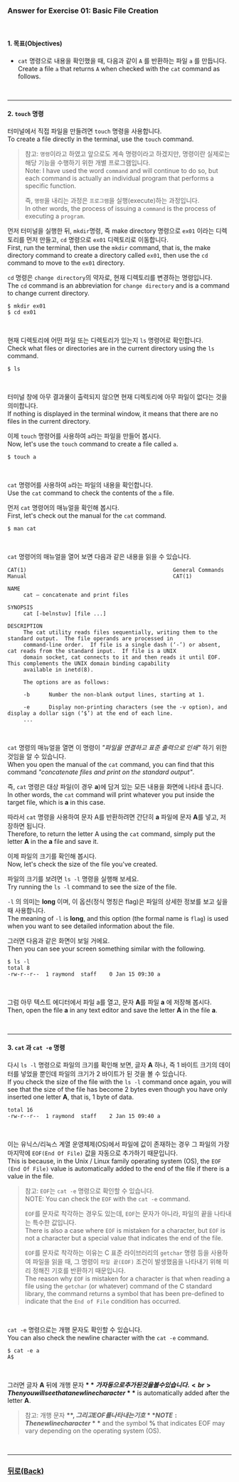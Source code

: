 ### Answer for Exercise 01: Basic File Creation

<br>

#### 1. 목표(Objectives)

* `cat` 명령으로 내용을 확인했을 때, 다음과 같이 `A` 를 반환하는 파일 `a` 를 만듭니다.<br>
  Create a file `a` that returns `A` when checked with the `cat` command as follows.<br>

<br>

---

#### 2. `touch` 명령

터미널에서 직접 파일을 만들려면 `touch` 명령을 사용합니다.<br>
To create a file directly in the terminal, use the `touch` command.

> 참고: `명령`이라고 하였고 앞으로도 계속 명령이라고 하겠지만, 명령이란 실제로는 해당 기능을 수행하기 위한 개별 프로그램입니다.<br>
> Note: I have used the word `command` and will continue to do so, but each command is actually an individual program that performs a specific function.
>
> 즉, `명령`을 내리는 과정은 `프로그램`을 실행(execute)하는 과정입니다.<br>
> In other words, the process of issuing a `command` is the process of executing a `program`.

먼저 터미널을 실행한 뒤, `mkdir`명령, 즉 make directory 명령으로 `ex01` 이라는 디렉토리를 먼저 만들고, `cd` 명령으로 `ex01` 디렉토리로 이동합니다.<br>
First, run the terminal, then use the `mkdir` command, that is, the make directory command to create a directory called `ex01`, then use the `cd` command to move to the `ex01` directory.

`cd` 명령은 `change directory`의 약자로, 현재 디렉토리를 변경하는 명령입니다.<br>
The `cd` command is an abbreviation for `change directory` and is a command to change current directory.

```
$ mkdir ex01
$ cd ex01
```
<br>

현재 디렉토리에 어떤 파일 또는 디렉토리가 있는지 `ls` 명령어로 확인합니다.<br>
Check what files or directories are in the current directory using the `ls` command.

```
$ ls
```
<br>

터미널 창에 아무 결과물이 출력되지 않으면 현재 디렉토리에 아무 파일이 없다는 것을 의미합니다.<br>
If nothing is displayed in the terminal window, it means that there are no files in the current directory.<br>

이제 `touch` 명령어를 사용하여 `a`라는 파일을 만들어 봅시다.<br>
Now, let's use the `touch` command to create a file called `a`.<br>

```
$ touch a
```
<br>

`cat` 명령어를 사용하여 `a`라는 파일의 내용을 확인합니다.<br>
Use the `cat` command to check the contents of the `a` file.<br>

먼저 `cat` 명령어의 매뉴얼을 확인해 봅시다.<br>
First, let's check out the manual for the `cat` command.<br>

```
$ man cat
```
<br>

`cat` 명령어의 매뉴얼을 열어 보면 다음과 같은 내용을 읽을 수 있습니다.<br>

```
CAT(1)                                              General Commands Manual                                              CAT(1)

NAME
     cat – concatenate and print files

SYNOPSIS
     cat [-belnstuv] [file ...]

DESCRIPTION
     The cat utility reads files sequentially, writing them to the standard output.  The file operands are processed in
     command-line order.  If file is a single dash (‘-’) or absent, cat reads from the standard input.  If file is a UNIX
     domain socket, cat connects to it and then reads it until EOF.  This complements the UNIX domain binding capability
     available in inetd(8).

     The options are as follows:

     -b      Number the non-blank output lines, starting at 1.

     -e      Display non-printing characters (see the -v option), and display a dollar sign (‘$’) at the end of each line.
     ...
```
<br>

`cat` 명령의 매뉴얼을 열면 이 명령이 *"파일을 연결하고 표준 출력으로 인쇄"* 하기 위한 것임을 알 수 있습니다.<br>
When you open the manual of the `cat` command, you can find that this command *"concatenate files and print on the standard output"*.<br>

즉, `cat` 명령은 대상 파일(이 경우 **a**)에 담겨 있는 모든 내용을 화면에 나타내 줍니다.<br>
In other words, the `cat` command will print whatever you put inside the target file, which is **a** in this case.<br>

따라서 `cat` 명령을 사용하여 문자 A를 반환하려면 간단히 **a** 파일에 문자 **A**를 넣고, 저장하면 됩니다.<br>
Therefore, to return the letter A using the `cat` command, simply put the letter **A** in the **a** file and save it.<br>

이제 파일의 크기를 확인해 봅시다.<br>
Now, let's check the size of the file you've created.

파일의 크기를 보려면 `ls -l` 명령을 실행해 보세요.<br>
Try running the `ls -l` command to see the size of the file.<br>

`-l` 의 의미는 **long** 이며, 이 옵션(정식 명칭은 flag)은 파일의 상세한 정보를 보고 싶을 때 사용합니다.<br>
The meaning of `-l` is **long**, and this option (the formal name is `flag`) is used when you want to see detailed information about the file.<br>

그러면 다음과 같은 화면이 보일 거에요.<br>
Then you can see your screen something similar with the following.<br>

```
$ ls -l
total 8
-rw-r--r--  1 raymond  staff    0 Jan 15 09:30 a
```
<br>

그럼 아무 텍스트 에디터에서 파일 a를 열고, 문자 **A**를 파일 **a** 에 저장해 봅시다.<br>
Then, open the file **a** in any text editor and save the letter **A** in the file **a**.<br>

<br>

---

#### 3. `cat` 과 `cat -e` 명령

다시 `ls -l` 명령으로 파일의 크기를 확인해 보면, 글자 **A** 하나, 즉 1 바이트 크기의 데이터를 넣었을 뿐인데 파일의 크기가 2 바이트가 된 것을 볼 수 있습니다.<br>
If you check the size of the file with the `ls -l` command once again, you will see that the size of the file has become 2 bytes even though you have only inserted one letter **A**, that is, 1 byte of data.<br>

```
total 16
-rw-r--r--  1 raymond  staff    2 Jan 15 09:40 a
```
<br>

이는 유닉스/리눅스 계열 운영체제(OS)에서 파일에 값이 존재하는 경우 그 파일의 가장 마지막에 `EOF(End Of File)` 값을 자동으로 추가하기 때문입니다.<br>
This is because, in the Unix / Linux family operating system (OS), the `EOF (End Of File)` value is automatically added to the end of the file if there is a value in the file.<br>

>참고: `EOF`는 `cat -e` 명령으로 확인할 수 있습니다.<br>
> NOTE: You can check the `EOF` with the `cat -e` command.
> 
> `EOF`를 문자로 착각하는 경우도 있는데, `EOF`는 문자가 아니라, 파일의 끝을 나타내는 특수한 값입니다.<br>
> There is also a case where `EOF` is mistaken for a character, but `EOF` is not a character but a special value that indicates the end of the file.<br>
> 
> `EOF`를 문자로 착각하는 이유는 C 표준 라이브러리의 `getchar` 명령 등을 사용하여 파일을 읽을 때, 그 명령이 `파일 끝(EOF)` 조건이 발생했음을 나타내기 위해 미리 정해진 기호를 반환하기 때문입니다.<br>
> The reason why `EOF` is mistaken for a character is that when reading a file using the `getchar` (or whatever) command of the C standard library, the command returns a symbol that has been pre-defined to indicate that the `End of File` condition has occurred.<br>

<br>

`cat -e` 명령으로는 개행 문자도 확인할 수 있습니다.<br>
You can also check the newline character with the `cat -e` command.<br>

```
$ cat -e a
A$
```
<br>

그러면 글자 **A** 뒤에 개행 문자 **$** 가 자동으로 추가된 것을 볼 수 있습니다.<br>
Then you will see that a newline character **$** is automatically added after the letter **A**.<br>

> 참고: 개행 문자 **$**, 그리고 EOF를 나타내는 기호 **%** 는 운영체제(OS)에 따라 다를 수 있습니다.<br>
> NOTE: The newline character **$** and the symbol **%** that indicates EOF may vary depending on the operating system (OS).<br>

<br>

---
### [뒤로(Back)](https://github.com/garlicvread/Shell_Scripting/tree/main/ShellScripts/01.FileCreation/Files)